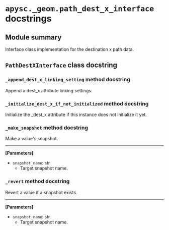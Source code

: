 # `apysc._geom.path_dest_x_interface` docstrings

## Module summary

Interface class implementation for the destination x path data.

## `PathDestXInterface` class docstring

### `_append_dest_x_linking_setting` method docstring

Append a dest_x attribute linking settings.

### `_initialize_dest_x_if_not_initialized` method docstring

Initialize the _dest_x attribute if this instance does not initialize it yet.

### `_make_snapshot` method docstring

Make a value's snapshot.<hr>

**[Parameters]**

- `snapshot_name`: str
  - Target snapshot name.

### `_revert` method docstring

Revert a value if a snapshot exists.<hr>

**[Parameters]**

- `snapshot_name`: str
  - Target snapshot name.